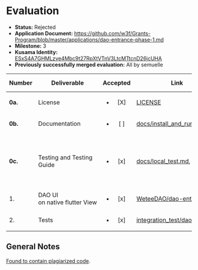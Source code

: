 # Evaluation

- **Status:** Rejected
- **Application Document:** https://github.com/w3f/Grants-Program/blob/master/applications/dao-entrance-phase-1.md
- **Milestone:** 3
- **Kusama Identity:** [ESxS4A7GHMLzve4Mbc9t27RpXtVTnV3LtcMTtcnD26jcUHA](https://polkascan.io/pre/kusama/account/ESxS4A7GHMLzve4Mbc9t27RpXtVTnV3LtcMTtcnD26jcUHA)
- **Previously successfully merged evaluation:** All by semuelle

| Number | Deliverable | Accepted | Link | Evaluation Notes |
| ------ | ----------- | :------: | ---- |----------------- |
| **0a.** | License | <ul><li>[X] </li></ul> | [LICENSE](https://github.com/WeteeDAO/dao-entrance/blob/3a3a8720ee7b9ef2925f9edf4c2b218fd2309aa8/LICENSE) | Apache 2.0 |
| **0b.** | Documentation | <ul><li>[ ] </li></ul> | [docs/install_and_run.md](https://github.com/WeteeDAO/dao-entrance/blob/a719755cd1cb373436822bfba352afbc10ac4295/docs/install_and_run.md) | — |
| **0c.** | Testing and Testing Guide | <ul><li>[x] </li></ul> | [docs/local_test.md](https://github.com/WeteeDAO/dao-entrance/blob/a719755cd1cb373436822bfba352afbc10ac4295/docs/local_test.md), | Manual tests fixed on request. Integration tests (see below) successful. |
| 1. | DAO UI on native flutter View | <ul><li>[x] </li></ul> | [WeteeDAO/dao-entrance](https://github.com/WeteeDAO/dao-entrance/tree/a719755cd1cb373436822bfba352afbc10ac4295) | — |
| 2. | Tests | <ul><li>[x] </li></ul> | [integration_test/dao_test.dart](https://github.com/WeteeDAO/dao-entrance/blob/a719755cd1cb373436822bfba352afbc10ac4295/integration_test/dao_test.dart) | — |


## General Notes

[Found to contain plagiarized code](https://github.com/w3f/Grant-Milestone-Delivery/pull/844#issuecomment-1539847990).
